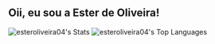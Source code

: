 ## Oii, eu sou a Ester de Oliveira!

![esteroliveira04's Stats](https://github-readme-stats.vercel.app/api?username=esteroliveira04&theme=monokai&show_icons=true&hide_border=true&count_private=true)
![esteroliveira04's Top Languages](https://github-readme-stats.vercel.app/api/top-langs/?username=esteroliveira04&theme=monokai&show_icons=true&hide_border=true&layout=compact)
